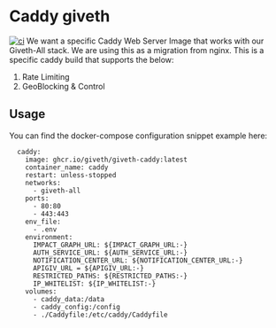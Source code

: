 # Caddy giveth
[![ci](https://github.com/Giveth/giveth-caddy/actions/workflows/ci.yml/badge.svg)](https://github.com/Giveth/giveth-caddy/actions/workflows/ci.yml)
We want a specific Caddy Web Server Image that works with our Giveth-All stack. We are using this as a migration from nginx. This is a 
specific caddy build that supports the below:
1. Rate Limiting
2. GeoBlocking & Control
## Usage
You can find the docker-compose configuration snippet example here:
```
  caddy:
    image: ghcr.io/giveth/giveth-caddy:latest
    container_name: caddy
    restart: unless-stopped
    networks:
      - giveth-all
    ports:
      - 80:80
      - 443:443
    env_file:
      - .env
    environment:
      IMPACT_GRAPH_URL: ${IMPACT_GRAPH_URL:-}
      AUTH_SERVICE_URL: ${AUTH_SERVICE_URL:-}
      NOTIFICATION_CENTER_URL: ${NOTIFICATION_CENTER_URL:-}
      APIGIV_URL = ${APIGIV_URL:-}
      RESTRICTED_PATHS: ${RESTRICTED_PATHS:-}
      IP_WHITELIST: ${IP_WHITELIST:-}
    volumes:
      - caddy_data:/data
      - caddy_config:/config
      - ./Caddyfile:/etc/caddy/Caddyfile
```
